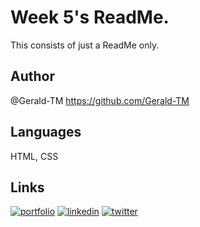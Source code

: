 
# Week 5's ReadMe.

This consists of just a ReadMe only.

## Author
 @Gerald-TM https://github.com/Gerald-TM


## Languages
HTML, CSS

##  Links
[![portfolio](https://img.shields.io/badge/my_portfolio-000?style=for-the-badge&logo=ko-fi&logoColor=white)](https://github.com/Gerald-TM)
[![linkedin](https://img.shields.io/badge/linkedin-0A66C2?style=for-the-badge&logo=linkedin&logoColor=white)](https://www.linkedin.com/in/gerald-musa-92b8b0185/)
[![twitter](https://img.shields.io/badge/twitter-1DA1F2?style=for-the-badge&logo=twitter&logoColor=white)](https://twitter.com/Gerald__TM)

